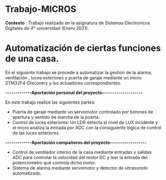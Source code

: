 # Trabajo-MICROS
**Contexto** : Trabajo realizado en la asignatura de Sistemas Electronicos Digitales de 4º universidad (Enero 2021).

# Automatización de ciertas funciones de una casa.
En el siguiente trabajo se procede a automatizar la gestión de la alarma, ventilación , luces exteriores y puerta de garaje mediante un micro STM32F4-Discovery y los actuadores correspondientes.

**-------------Aportación personal del proyecto--------------------**

En este trabajo realicé las siguientes partes:
- Puerta de garaje mediante un servomotor controlado por botones de apertura y sentido de marcha de la puerta.
- Control de luces exteriores: Un LDR detecta el nivel de LUX incidente y el micro analiza la entrada por ADC con la consiguiente lógica de control de las luces exteriores.

**-------------Aportación compañeros del proyecto------------------**

- Control de ventilador interno de la casa mediante entradas y salidas ADC para controlar la velocidad del motor DC y leer la entrada del potenciometro que controla dicho motor.
- Sistema de alarma mediante servomotor y detector de ultrasonido automatizado.

